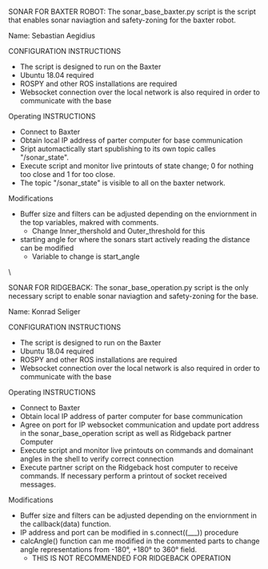 SONAR FOR BAXTER ROBOT:
The sonar_base_baxter.py script is the script that enables sonar naviagtion and safety-zoning for the baxter robot.

Name: Sebastian Aegidius

CONFIGURATION INSTRUCTIONS
- The script is designed to run on the Baxter
- Ubuntu 18.04 required
- ROSPY and other ROS installations are required
- Websocket connection over the local network is also required in order to communicate with the base

Operating INSTRUCTIONS
- Connect to Baxter
- Obtain local IP address of parter computer for base communication
- Sript automactically start spublishing to its own topic calles "/sonar_state".
- Execute script and monitor live printouts of state change; 0 for nothing too close and 1 for too close.
- The topic "/sonar_state" is visible to all on the baxter network.
	
Modifications
- Buffer size and filters can be adjusted depending on the enviornment in the top variables, makred with comments. 
	- Change Inner_thershold and Outer_threshold for this
- starting angle for where the sonars start actively reading the distance can be modified 
	- Variable to change is start_angle
	


\\

SONAR FOR RIDGEBACK:
The sonar_base_operation.py script is the only necessary script to enable sonar naviagtion and safety-zoning for the base.

Name: Konrad Seliger

CONFIGURATION INSTRUCTIONS
- The script is designed to run on the Baxter
- Ubuntu 18.04 required
- ROSPY and other ROS installations are required
- Websocket connection over the local network is also required in order to communicate with the base

Operating INSTRUCTIONS
- Connect to Baxter
- Obtain local IP address of parter computer for base communication
- Agree on port for IP websocket communication and update port address in the sonar_base_operation script as well as
	Ridgeback partner Computer
- Execute script and monitor live printouts on commands and domainant angles in the shell to verify correct connection
- Execute partner script on the Ridgeback host computer to receive commands. If necessary perform a printout of socket received
	messages.
	
Modifications
- Buffer size and filters can be adjusted depending on the enviornment in the callback(data) function. 
- IP address and port can be modified in s.connect((___)) procedure
- calcAngle() function can me modified in the commented parts to change angle representations from -180°,  +180° to 360° field. 
	- THIS IS NOT RECOMMENDED FOR RIDGEBACK OPERATION
	
